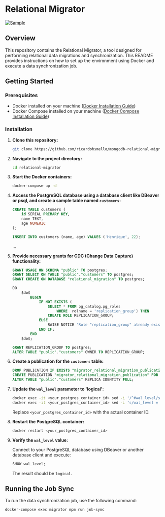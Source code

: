 # Relational Migrator


[![Sample](https://img.youtube.com/vi/nvKm4PCEmC0/0.jpg)](https://www.youtube.com/watch?v=nvKm4PCEmC0)


## Overview

This repository contains the Relational Migrator, a tool designed for performing relational data migrations and synchronization. This README provides instructions on how to set up the environment using Docker and execute a data synchronization job.

## Getting Started

### Prerequisites

- Docker installed on your machine ([Docker Installation Guide](https://docs.docker.com/get-docker/))
- Docker Compose installed on your machine ([Docker Compose Installation Guide](https://docs.docker.com/compose/install/))

### Installation

1. **Clone this repository:**

    ```bash
    git clone https://github.com/ricardohsmello/mongodb-relational-migrator.git
    ```

2. **Navigate to the project directory:**

    ```bash
    cd relational-migrator
    ```

3. **Start the Docker containers:**

    ```bash
    docker-compose up -d
    ```

4. **Access the PostgreSQL database using a database client like DBeaver or psql, and create a sample table named `customers`:**

    ```sql
    CREATE TABLE customers (
        id SERIAL PRIMARY KEY,
        name TEXT,
        age NUMERIC
    );

    INSERT INTO customers (name, age) VALUES ('Henrique', 22);
    ```

    ...

5. **Provide necessary grants for CDC (Change Data Capture) functionality:**

    ```sql
    GRANT USAGE ON SCHEMA "public" TO postgres;
    GRANT SELECT ON TABLE "public"."customers" TO postgres;
    GRANT CREATE ON DATABASE "relational_migration" TO postgres;
    
    DO
        $do$
            BEGIN
                IF NOT EXISTS (
                    SELECT * FROM pg_catalog.pg_roles
                        WHERE  rolname = 'replication_group') THEN
                    CREATE ROLE REPLICATION_GROUP;
                ELSE
                    RAISE NOTICE 'Role "replication_group" already exists. Skipping.';
                END IF;
            END
        $do$;
    
    GRANT REPLICATION_GROUP TO postgres;
    ALTER TABLE "public"."customers" OWNER TO REPLICATION_GROUP;
    ```

6. **Create a publication for the `customers` table:**

    ```sql
    DROP PUBLICATION IF EXISTS "migrator_relational_migration_publication";
    CREATE PUBLICATION "migrator_relational_migration_publication" FOR TABLE "public"."customers";
    ALTER TABLE "public"."customers" REPLICA IDENTITY FULL;
    ```

7. **Update the `wal_level` parameter to 'logical':**

    ```bash
    docker exec -it <your_postgres_container_id> sed -i '/^#wal_level/s/^#//' /var/lib/postgresql/data/postgresql.conf
    docker exec -it <your_postgres_container_id> sed -i 's/wal_level = replica/wal_level = logical/' /var/lib/postgresql/data/postgresql.conf
    ```

    Replace `<your_postgres_container_id>` with the actual container ID.

8. **Restart the PostgreSQL container:**

    ```bash
    docker restart <your_postgres_container_id>
    ```

9. **Verify the `wal_level` value:**

    Connect to your PostgreSQL database using DBeaver or another database client and execute:

    ```sql
    SHOW wal_level;
    ```

    The result should be `logical`.
## Running the Job Sync

To run the data synchronization job, use the following command:

```bash
docker-compose exec migrator npm run job-sync

